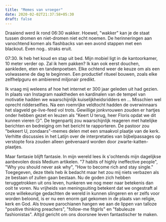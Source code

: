 ```yaml
---
title: "Memes van vroeger"
date: 2020-02-02T21:37:58+05:30
draft: false
---
```


Draaiend werd ik rond 06:30 wakker. Hoewel, "wakker" kan je de staat tussen dromen en niet-dromen niet echt noemen. De herinneringen aan vanochtend komen als flashbacks van een avond stappen met een blackout. Even nog.. straks eruit.

07:30. Ik heb het koud en stap uit bed. Mijn mobiel ligt in de kantoorkamer, 10 meter verder op. Zal ik hem pakken? Ik kan ook eerst douchen, aankleden, eten en tandenpoetsen. Elke ochtend weer de keuze om als een volwassene de dag te beginnen. Een productief ritueel bouwen, zoals elke zelfhelpguru en ambierend miljonair predikt.

Ik vraag mij weleens af hoe het internet er 300 jaar geleden uit had gezien. In plaats van Instagram naaktheden en kardinalen van de tempel van motivatie hadden we waarschijnlijk kuiselijkheidsridders en ... Misschien wel oprecht ridderselfies. Na een roemrijke veldtocht hadden de overwinnaars het slagveld ge-live-feed vol trots. Gewillige jonkvrouwen zouden er hartjes onder hebben gezet en leuzen als "Keert U terug, heer Floris opdat we dit kunnen vieren 😏". De tegenpartij zou waarschijnlijk reageren met hatelijke berichten en bedreiging om het bericht te rapporteren. De pastoor zou "bekeert U, zondaars"-memes delen met een smaakvol plaatje van de kerk. Verhitte discussies in het Latijn over de interpretaties van bijbelpassages op verstopte fora zouden alleen geëvenaard worden door zwarte-katten-plaatjes.

Maar fantasie blijft fantasie. In mijn wereld lees ik s'ochtends mijn dagelijkse aanbevolen dosis Medium artikelen. "7 habits of highly ineffective people", "Why you should never ask why", "How to become rich and stay single." Toegegeven, deze titels heb ik bedacht maar het zou mij niets verbazen als ze bestaan of zullen gaan bestaan. Nu de goden zich hebben teruggetrokken uit ons leven, hunkeren we nog meer naar betekenis dan ooit te voren. Nu vrijheids van meningsuiting betekent dat we ongestraft al onze willekeurige gedachten de wereld in kunnen slingeren en er zelfs voor worden beloond, is er nu een enorm gat gekomen in de plaats van religie, kerk en God. Als trouwe parochianen hangen we aan de lippen van talloze "positive thinking preachers", "follow-me fitgirls" en "fabuleuze fashionistas". Altijd gericht om ons doorsnee leven fantastischer te maken.
